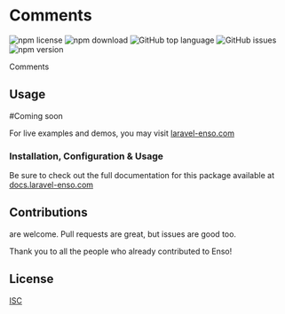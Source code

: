 # Comments

![npm license](https://img.shields.io/npm/l/@enso-ui/comments.svg) 
![npm download](https://img.shields.io/npm/dm/@enso-ui/comments.svg) 
![GitHub top language](https://img.shields.io/github/languages/top/enso-ui/comments.svg) 
![GitHub issues](https://img.shields.io/github/issues/enso-ui/comments.svg) 
![npm version](https://img.shields.io/npm/v/@enso-ui/comments.svg) 

Comments

## Usage

#Coming soon

For live examples and demos, you may visit [laravel-enso.com](https://www.laravel-enso.com)

### Installation, Configuration & Usage

Be sure to check out the full documentation for this package available at [docs.laravel-enso.com](https://docs.laravel-enso.com/frontend/comments.html)

## Contributions

are welcome. Pull requests are great, but issues are good too.

Thank you to all the people who already contributed to Enso!

## License

[ISC](https://opensource.org/licenses/ISC)
